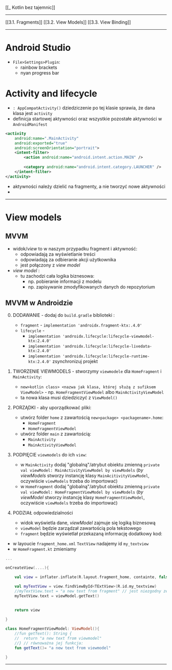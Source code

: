 [[_ Kotlin bez tajemnic]]

------------

[[3.1. Fragments]]
[[3.2. View Models]]
[[3.3. View Binding]]


-----------------
# Android Studio 
- `File>Settings>Plugin`:
	- rainbow brackets
	- nyan progress bar


# Activity and lifecycle

- `: AppCompatActivity()` dziedziczenie po tej klasie sprawia, że dana klasa jest `activity`
- definicja startowej aktywności  oraz wszystkie pozostałe aktywności w `AndroidManifest`

```xml
<activity  
    android:name=".MainActivity"  
    android:exported="true"  
    android:screenOrientation="portrait">  
    <intent-filter>  
        <action android:name="android.intent.action.MAIN" />  
  
        <category android:name="android.intent.category.LAUNCHER" />  
    </intent-filter>  
</activity>
```

- aktywności należy dzielić na fragmenty, a nie tworzyć nowe aktywności
- 



------
# View models

## **MVVM**
- widok/*view* to w naszym przypadku fragment i aktywność:
	- odpowiadają za wyświetlanie treści
	- odpowiadają za odbieranie akcji użytkownika
	- jest połączony z *view model*
- *view model* :
	- tu zachodzi cała logika biznesowa:
		- np. pobieranie informacji z modelu
		- np. zapisywanie zmodyfikowanych danych do repozytorium



## MVVM w Androidzie
0. DODAWANIE - dodaj do `build.gradle` biblioteki :
	- `fragment` - `implementation 'androidx.fragment-ktx:.4.0' `
	- `lifecycle` - 
		- `implementation 'androidx.lifecycle:lifecycle-viewmodel-ktx:2.4.0'`
		- `implementation 'androidx.lifecycle:lifecycle-livedata-ktx:2.4.0'`
		- `implementation 'androidx.lifecycle:lifecycle-runtime-ktx:2.4.0'`
	zsynchronizuj projekt

1. TWORZENIE VIEWMODELS - stworzymy `viewmodele` dla `HomeFragment` i `MainActivity`:
	- `new>kotlin class> <nazwa jak klasa, której służą z sufiksem ViewModel>` - np. `HomeFragmentViewModel` albo `MainActivityViewModel`
	- ta nowa klasa musi dziedziczyć z `ViewModel()`
2. PORZĄDKI - aby uporządkować pliki:
	- utwórz folder `home` z zawartością `new>package> <packagename>.home`:
		- `HomeFragment`
		- `HomeFragmentViewModel`
	- utwórz folder `main` z zawartością:
		- `MainActivity`
		- `MainActivityViewModel`


4. PODPIĘCIE  `viewmodels` do ich `view`:
	- w `MainActivity` dodaj "globalną"/atrybut obiektu zmienną `private val viewModel: MainActivityViewModel by viewModels` (*by viewModels* stworzy instancję klasy `MainAcitivityViewModel`, oczywiście `viewModels` trzeba do importować)
	- w `HomeFragment` dodaj "globalną"/atrybut obiektu zmienną `private val viewModel: HomeFragmentViewModel by viewModels` (*by viewModel* stworzy instancję klasy `HomeFragmentViewModel`, oczywiście `viewModels` trzeba do importować)

5.  PODZIAŁ odpowiedzialności
	- widok wyświetla dane, *viewModel* zajmuje się logiką biznesową
	- `viewModel` będzie zarządzał zawartością pola tekstowego 
	- `fragment` będzie wyświetlał przekazaną informację
dodatkowy kod:
- w layoucie `fragment_home.xml` `TextView` nadajemy id  `my_textview`
- w `HomeFragment.kt` zmieniamy
```kotlin
...

onCreateView(....){

	val view = inflater.inflate(R.layout.fragment_home, containte, false)

	val myTextView = view.findViewById<TExtView>(R.id.my_textview)
	//myTextView.text = "a new text from fragment" // jest niezgodny ze wzorcem MVVM, bo to viewmodel ma zarządzać zawartością pola text
	myTextView.text = viewModel.getText()
	
	
	return view

}
```

```kotlin
class HomeFragmentViewModel: ViewModel(){
	//fun getText(): String {
	//	return "a new text from viewmodel"
	//} // równoważna jej funkcja:
	fun getText()= "a new text from viewmodel"

}
```

--------








